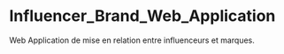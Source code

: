 # Influencer_Brand_Web_Application
 Web Application de mise en relation entre influenceurs et marques.
